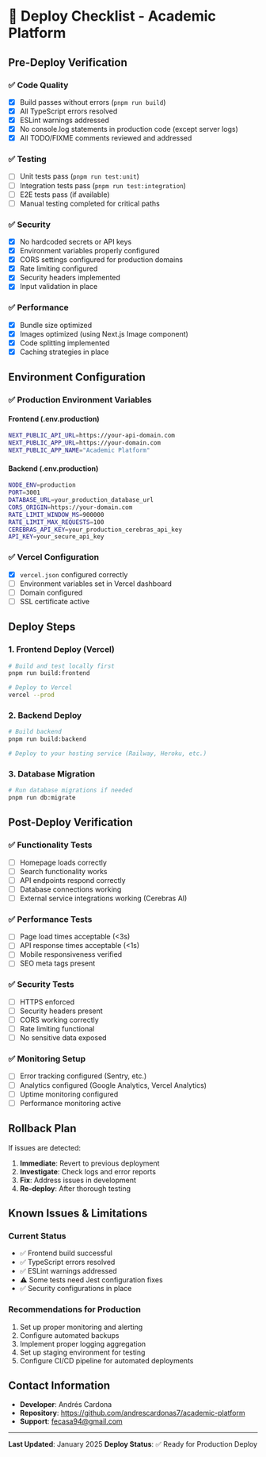# 🚀 Deploy Checklist - Academic Platform

## Pre-Deploy Verification

### ✅ Code Quality

- [x] Build passes without errors (`pnpm run build`)
- [x] All TypeScript errors resolved
- [x] ESLint warnings addressed
- [x] No console.log statements in production code (except server logs)
- [x] All TODO/FIXME comments reviewed and addressed

### ✅ Testing

- [ ] Unit tests pass (`pnpm run test:unit`)
- [ ] Integration tests pass (`pnpm run test:integration`)
- [ ] E2E tests pass (if available)
- [ ] Manual testing completed for critical paths

### ✅ Security

- [x] No hardcoded secrets or API keys
- [x] Environment variables properly configured
- [x] CORS settings configured for production domains
- [x] Rate limiting configured
- [x] Security headers implemented
- [x] Input validation in place

### ✅ Performance

- [x] Bundle size optimized
- [x] Images optimized (using Next.js Image component)
- [x] Code splitting implemented
- [x] Caching strategies in place

## Environment Configuration

### ✅ Production Environment Variables

#### Frontend (.env.production)

```bash
NEXT_PUBLIC_API_URL=https://your-api-domain.com
NEXT_PUBLIC_APP_URL=https://your-domain.com
NEXT_PUBLIC_APP_NAME="Academic Platform"
```

#### Backend (.env.production)

```bash
NODE_ENV=production
PORT=3001
DATABASE_URL=your_production_database_url
CORS_ORIGIN=https://your-domain.com
RATE_LIMIT_WINDOW_MS=900000
RATE_LIMIT_MAX_REQUESTS=100
CEREBRAS_API_KEY=your_production_cerebras_api_key
API_KEY=your_secure_api_key
```

### ✅ Vercel Configuration

- [x] `vercel.json` configured correctly
- [ ] Environment variables set in Vercel dashboard
- [ ] Domain configured
- [ ] SSL certificate active

## Deploy Steps

### 1. Frontend Deploy (Vercel)

```bash
# Build and test locally first
pnpm run build:frontend

# Deploy to Vercel
vercel --prod
```

### 2. Backend Deploy

```bash
# Build backend
pnpm run build:backend

# Deploy to your hosting service (Railway, Heroku, etc.)
```

### 3. Database Migration

```bash
# Run database migrations if needed
pnpm run db:migrate
```

## Post-Deploy Verification

### ✅ Functionality Tests

- [ ] Homepage loads correctly
- [ ] Search functionality works
- [ ] API endpoints respond correctly
- [ ] Database connections working
- [ ] External service integrations working (Cerebras AI)

### ✅ Performance Tests

- [ ] Page load times acceptable (<3s)
- [ ] API response times acceptable (<1s)
- [ ] Mobile responsiveness verified
- [ ] SEO meta tags present

### ✅ Security Tests

- [ ] HTTPS enforced
- [ ] Security headers present
- [ ] CORS working correctly
- [ ] Rate limiting functional
- [ ] No sensitive data exposed

### ✅ Monitoring Setup

- [ ] Error tracking configured (Sentry, etc.)
- [ ] Analytics configured (Google Analytics, Vercel Analytics)
- [ ] Uptime monitoring configured
- [ ] Performance monitoring active

## Rollback Plan

If issues are detected:

1. **Immediate**: Revert to previous deployment
2. **Investigate**: Check logs and error reports
3. **Fix**: Address issues in development
4. **Re-deploy**: After thorough testing

## Known Issues & Limitations

### Current Status

- ✅ Frontend build successful
- ✅ TypeScript errors resolved
- ✅ ESLint warnings addressed
- ⚠️ Some tests need Jest configuration fixes
- ✅ Security configurations in place

### Recommendations for Production

1. Set up proper monitoring and alerting
2. Configure automated backups
3. Implement proper logging aggregation
4. Set up staging environment for testing
5. Configure CI/CD pipeline for automated deployments

## Contact Information

- **Developer**: Andrés Cardona
- **Repository**: https://github.com/andrescardonas7/academic-platform
- **Support**: fecasa94@gmail.com

---

**Last Updated**: January 2025
**Deploy Status**: ✅ Ready for Production Deploy
